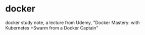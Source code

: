 # docker
docker study note, a lecture from Udemy,  "Docker Mastery: with Kubernetes +Swarm from a Docker Captain"
